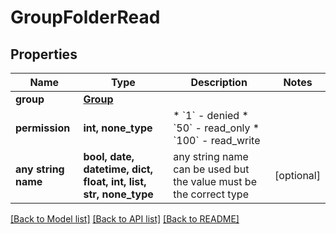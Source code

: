 # GroupFolderRead


## Properties
Name | Type | Description | Notes
------------ | ------------- | ------------- | -------------
**group** | [**Group**](Group.md) |  | 
**permission** | **int, none_type** | * &#x60;1&#x60; - denied * &#x60;50&#x60; - read_only * &#x60;100&#x60; - read_write | 
**any string name** | **bool, date, datetime, dict, float, int, list, str, none_type** | any string name can be used but the value must be the correct type | [optional]

[[Back to Model list]](../README.md#documentation-for-models) [[Back to API list]](../README.md#documentation-for-api-endpoints) [[Back to README]](../README.md)


